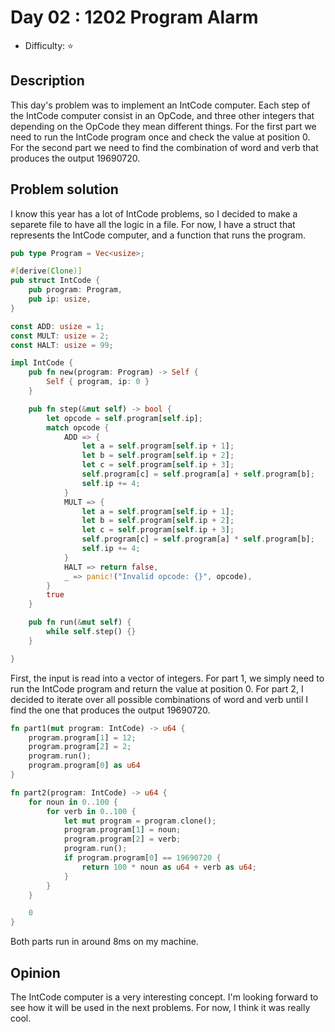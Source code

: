 # Day 02 : 1202 Program Alarm

* Difficulty: ⭐

## Description

This day's problem was to implement an IntCode computer. Each step of the IntCode computer consist in an OpCode, and three other integers that depending on the OpCode they mean different things. For the first part we need to run the IntCode program once and check the value at position 0. For the second part we need to find the combination of word and verb that produces the output 19690720.

## Problem solution

I know this year has a lot of IntCode problems, so I decided to make a separete file to have all the logic in a file. For now, I have a struct that represents the IntCode computer, and a function that runs the program.

```rust
pub type Program = Vec<usize>;

#[derive(Clone)]
pub struct IntCode {
    pub program: Program,
    pub ip: usize,
}

const ADD: usize = 1;
const MULT: usize = 2;
const HALT: usize = 99;

impl IntCode {
    pub fn new(program: Program) -> Self {
        Self { program, ip: 0 }
    }

    pub fn step(&mut self) -> bool {
        let opcode = self.program[self.ip];
        match opcode {
            ADD => {
                let a = self.program[self.ip + 1];
                let b = self.program[self.ip + 2];
                let c = self.program[self.ip + 3];
                self.program[c] = self.program[a] + self.program[b];
                self.ip += 4;
            }
            MULT => {
                let a = self.program[self.ip + 1];
                let b = self.program[self.ip + 2];
                let c = self.program[self.ip + 3];
                self.program[c] = self.program[a] * self.program[b];
                self.ip += 4;
            }
            HALT => return false,
            _ => panic!("Invalid opcode: {}", opcode),
        }
        true
    }

    pub fn run(&mut self) {
        while self.step() {}
    }

}
```

First, the input is read into a vector of integers. For part 1, we simply need to run the IntCode program and return the value at position 0. For part 2, I decided to iterate over all possible combinations of word and verb until I find the one that produces the output 19690720.

```rust
fn part1(mut program: IntCode) -> u64 {
    program.program[1] = 12;
    program.program[2] = 2;
    program.run();
    program.program[0] as u64
}

fn part2(program: IntCode) -> u64 {
    for noun in 0..100 {
        for verb in 0..100 {
            let mut program = program.clone();
            program.program[1] = noun;
            program.program[2] = verb;
            program.run();
            if program.program[0] == 19690720 {
                return 100 * noun as u64 + verb as u64;
            }
        }
    }

    0
}
```

Both parts run in around 8ms on my machine.

## Opinion

The IntCode computer is a very interesting concept. I'm looking forward to see how it will be used in the next problems. For now, I think it was really cool.
